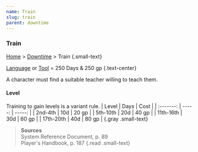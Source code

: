 ```yaml
---
name: Train
slug: train
parent: downtime
---
```

### Train
[Home](dm-operations-center) > [Downtime](downtime-menu) > Train {.small-text}

[Language](languages) or [Tool](tools) = 250 Days & 250 gp {.text-center}

A character must find a suitable teacher willing to teach them.

#### Level
Training to gain levels is a variant rule.
|  Level    | Days   | Cost   |
| :-------: | -----: | -----: |
|  2nd-4th  |    10d |  20 gp |
| 5th-10th  |    20d |  40 gp |
| 11th-16th |    30d |  60 gp |
| 17th-20th |    40d |  80 gp |
{.gray .small-text}

> **Sources** <br/>
> System Reference Document, p. 89<br/>
> Player's Handbook, p. 187
{.read .small-text} 